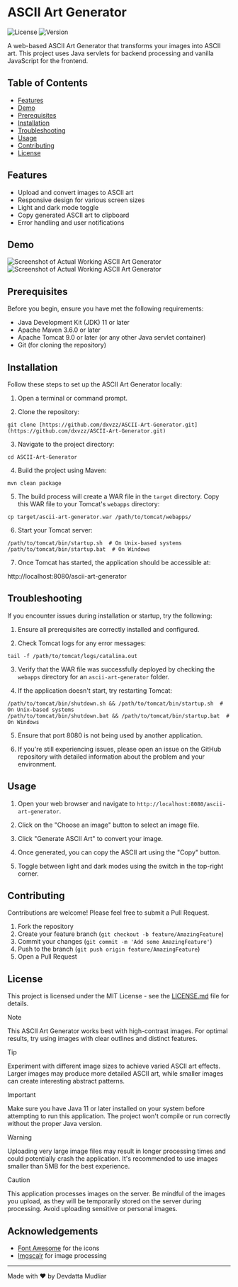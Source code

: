 # ASCII Art Generator

![License](https://img.shields.io/badge/license-MIT-blue.svg)
![Version](https://img.shields.io/badge/version-1.0.0-green.svg)

A web-based ASCII Art Generator that transforms your images into ASCII art. This project uses Java servlets for backend processing and vanilla JavaScript for the frontend.

## Table of Contents

- [Features](#features)
- [Demo](#demo)
- [Prerequisites](#prerequisites)
- [Installation](#installation)
- [Troubleshooting](#troubleshooting)
- [Usage](#usage)
- [Contributing](#contributing)
- [License](#license)

## Features

- Upload and convert images to ASCII art
- Responsive design for various screen sizes
- Light and dark mode toggle
- Copy generated ASCII art to clipboard
- Error handling and user notifications

## Demo

![Screenshot of Actual Working ASCII Art Generator](https://i.imgur.com/pv4Yol4.png) ![Screenshot of Actual Working ASCII Art Generator](https://i.imgur.com/YtlKCPs.png)

## Prerequisites

Before you begin, ensure you have met the following requirements:

- Java Development Kit (JDK) 11 or later
- Apache Maven 3.6.0 or later
- Apache Tomcat 9.0 or later (or any other Java servlet container)
- Git (for cloning the repository)

## Installation

Follow these steps to set up the ASCII Art Generator locally:

1. Open a terminal or command prompt.

2. Clone the repository:

```
git clone [https://github.com/dxvzz/ASCII-Art-Generator.git](https://github.com/dxvzz/ASCII-Art-Generator.git)
```

3. Navigate to the project directory:

```
cd ASCII-Art-Generator
```

4. Build the project using Maven:

```
mvn clean package
```

5. The build process will create a WAR file in the `target` directory. Copy this WAR file to your Tomcat's `webapps` directory:

```
cp target/ascii-art-generator.war /path/to/tomcat/webapps/
```

6. Start your Tomcat server:

```
/path/to/tomcat/bin/startup.sh  # On Unix-based systems
/path/to/tomcat/bin/startup.bat  # On Windows
```

7. Once Tomcat has started, the application should be accessible at:

http://localhost:8080/ascii-art-generator

## Troubleshooting

If you encounter issues during installation or startup, try the following:

1. Ensure all prerequisites are correctly installed and configured.

2. Check Tomcat logs for any error messages:

```
tail -f /path/to/tomcat/logs/catalina.out
```

3. Verify that the WAR file was successfully deployed by checking the `webapps` directory for an `ascii-art-generator` folder.

4. If the application doesn't start, try restarting Tomcat:

```
/path/to/tomcat/bin/shutdown.sh && /path/to/tomcat/bin/startup.sh  # On Unix-based systems
/path/to/tomcat/bin/shutdown.bat && /path/to/tomcat/bin/startup.bat  # On Windows
```

5. Ensure that port 8080 is not being used by another application.

6. If you're still experiencing issues, please open an issue on the GitHub repository with detailed information about the problem and your environment.

## Usage

1. Open your web browser and navigate to `http://localhost:8080/ascii-art-generator`.

2. Click on the "Choose an image" button to select an image file.

3. Click "Generate ASCII Art" to convert your image.

4. Once generated, you can copy the ASCII art using the "Copy" button.

5. Toggle between light and dark modes using the switch in the top-right corner.

## Contributing

Contributions are welcome! Please feel free to submit a Pull Request.

1. Fork the repository
2. Create your feature branch (`git checkout -b feature/AmazingFeature`)
3. Commit your changes (`git commit -m 'Add some AmazingFeature'`)
4. Push to the branch (`git push origin feature/AmazingFeature`)
5. Open a Pull Request

## License

This project is licensed under the MIT License - see the [LICENSE.md](LICENSE.md) file for details.

> [!NOTE]
> This ASCII Art Generator works best with high-contrast images. For optimal results, try using images with clear outlines and distinct features.

> [!TIP]
> Experiment with different image sizes to achieve varied ASCII art effects. Larger images may produce more detailed ASCII art, while smaller images can create interesting abstract patterns.

> [!IMPORTANT]
> Make sure you have Java 11 or later installed on your system before attempting to run this application. The project won't compile or run correctly without the proper Java version.

> [!WARNING]
> Uploading very large image files may result in longer processing times and could potentially crash the application. It's recommended to use images smaller than 5MB for the best experience.

> [!CAUTION]
> This application processes images on the server. Be mindful of the images you upload, as they will be temporarily stored on the server during processing. Avoid uploading sensitive or personal images.

## Acknowledgements

- [Font Awesome](https://fontawesome.com) for the icons
- [Imgscalr](https://github.com/rkalla/imgscalr) for image processing

---

Made with ❤️ by Devdatta Mudliar
